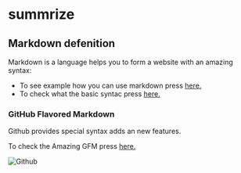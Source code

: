 # summrize
## Markdown defenition
Markdown is a language helps you to form a website with an amazing syntax:
* To see example how you can use markdown press [here.](https://guides.github.com/features/mastering-markdown/#examples)
* To check what the basic syntac press [here.](https://guides.github.com/features/mastering-markdown/#syntax)

### GitHub Flavored Markdown
Github provides special syntax adds an new features.

To check the Amazing GFM press [here.](https://guides.github.com/features/mastering-markdown/#GitHub-flavored-markdown)

![Github](https://res.cloudinary.com/practicaldev/image/fetch/s--i_sb3chq--/c_imagga_scale,f_auto,fl_progressive,h_900,q_auto,w_1600/https://thepracticaldev.s3.amazonaws.com/i/fk0849hvg2rt13bpqhjy.jpg)